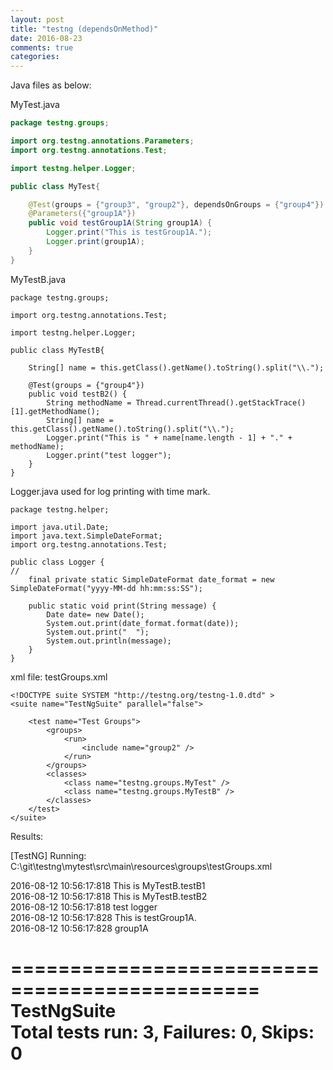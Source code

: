 ```yaml
---
layout: post
title: "testng (dependsOnMethod)"
date: 2016-08-23
comments: true
categories: 
---
```

Java files as below:

MyTest.java

```java
package testng.groups;

import org.testng.annotations.Parameters;
import org.testng.annotations.Test;

import testng.helper.Logger;

public class MyTest{

    @Test(groups = {"group3", "group2"}, dependsOnGroups = {"group4"})
    @Parameters({"group1A"})
    public void testGroup1A(String group1A) {
        Logger.print("This is testGroup1A.");
        Logger.print(group1A);
    }    
}
```
MyTestB.java

```
package testng.groups;

import org.testng.annotations.Test;

import testng.helper.Logger;

public class MyTestB{

    String[] name = this.getClass().getName().toString().split("\\.");

    @Test(groups = {"group4"})
    public void testB2() {
        String methodName = Thread.currentThread().getStackTrace()[1].getMethodName();
        String[] name = this.getClass().getName().toString().split("\\.");
        Logger.print("This is " + name[name.length - 1] + "." +  methodName);
        Logger.print("test logger");
    }
}
```

Logger.java
used for log printing with time mark.
```
package testng.helper;

import java.util.Date;
import java.text.SimpleDateFormat;
import org.testng.annotations.Test;

public class Logger {
//
    final private static SimpleDateFormat date_format = new SimpleDateFormat("yyyy-MM-dd hh:mm:ss:SS");
    
    public static void print(String message) {
        Date date= new Date();
        System.out.print(date_format.format(date));
        System.out.print("  ");
        System.out.println(message);
    }
}

```
xml file:
testGroups.xml

```
<!DOCTYPE suite SYSTEM "http://testng.org/testng-1.0.dtd" >
<suite name="TestNgSuite" parallel="false">
    
    <test name="Test Groups">
        <groups>
            <run>
                <include name="group2" />
            </run>
        </groups>
        <classes>
            <class name="testng.groups.MyTest" />
            <class name="testng.groups.MyTestB" />
        </classes>
    </test>
</suite>
```

Results:

[TestNG] Running:
  C:\git\testng\mytest\src\main\resources\groups\testGroups.xml

2016-08-12 10:56:17:818  This is MyTestB.testB1  
2016-08-12 10:56:17:818  This is MyTestB.testB2  
2016-08-12 10:56:17:818  test logger  
2016-08-12 10:56:17:828  This is testGroup1A.  
2016-08-12 10:56:17:828  group1A

===============================================  
TestNgSuite  
Total tests run: 3, Failures: 0, Skips: 0  
===============================================

